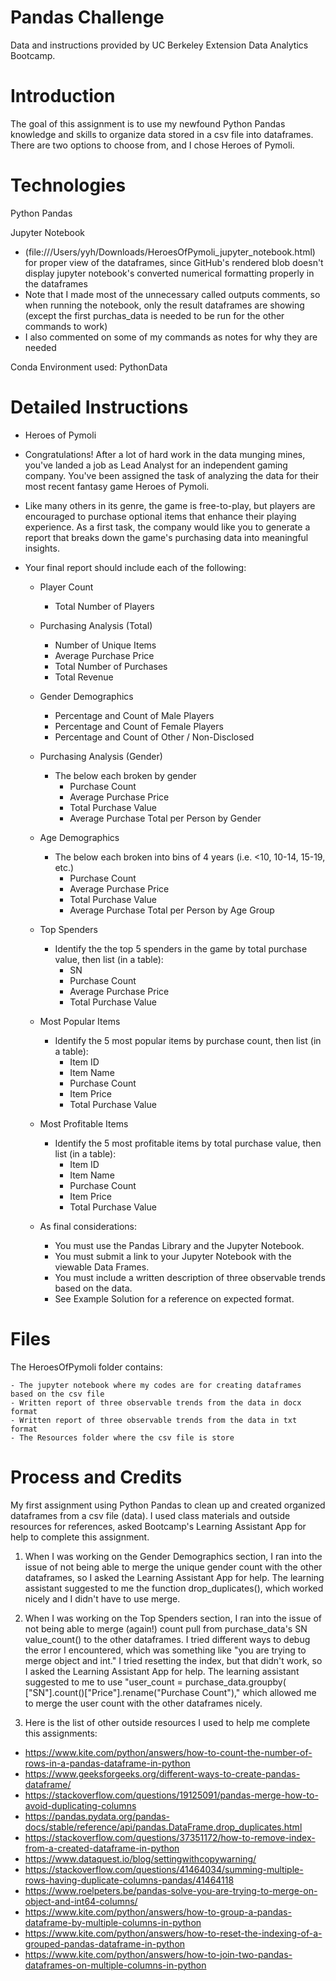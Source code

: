 # Pandas Challenge

Data and instructions provided by UC Berkeley Extension Data Analytics Bootcamp.

# Introduction 

The goal of this assignment is to use my newfound Python Pandas knowledge and skills to organize data stored in a csv file into dataframes. There are two
options to choose from, and I chose Heroes of Pymoli.

# Technologies

Python Pandas

Jupyter Notebook
  - (file:///Users/yyh/Downloads/HeroesOfPymoli_jupyter_notebook.html) for proper view of the dataframes, since GitHub's rendered blob doesn't display jupyter notebook's converted numerical formatting properly in the dataframes
  - Note that I made most of the unnecessary called outputs comments, so when running the notebook, only the result dataframes are showing (except the first purchas_data is needed to be run for the other commands to work)
  - I also commented on some of my commands as notes for why they are needed
  
Conda Environment used: PythonData

# Detailed Instructions

  - Heroes of Pymoli

  - Congratulations! After a lot of hard work in the data munging mines, you've landed a job as Lead Analyst for an independent gaming company. You've been assigned the task of analyzing the data for their most recent fantasy game Heroes of Pymoli.
  
  - Like many others in its genre, the game is free-to-play, but players are encouraged to purchase optional items that enhance their playing experience. As a first task, the company would like you to generate a report that breaks down the game's purchasing data into meaningful insights.

- Your final report should include each of the following:

  - Player Count
    - Total Number of Players

  - Purchasing Analysis (Total)
    - Number of Unique Items
    - Average Purchase Price
    - Total Number of Purchases
    - Total Revenue

  - Gender Demographics
    - Percentage and Count of Male Players
    - Percentage and Count of Female Players
    - Percentage and Count of Other / Non-Disclosed

  - Purchasing Analysis (Gender)
    - The below each broken by gender
      - Purchase Count
      - Average Purchase Price
      - Total Purchase Value
      - Average Purchase Total per Person by Gender

  - Age Demographics
    - The below each broken into bins of 4 years (i.e. <10, 10-14, 15-19, etc.)
      - Purchase Count
      - Average Purchase Price
      - Total Purchase Value
      - Average Purchase Total per Person by Age Group

  - Top Spenders
    - Identify the the top 5 spenders in the game by total purchase value, then list (in a table):
      - SN
      - Purchase Count
      - Average Purchase Price
      - Total Purchase Value

  - Most Popular Items
    - Identify the 5 most popular items by purchase count, then list (in a table):
      - Item ID
      - Item Name
      - Purchase Count
      - Item Price
      - Total Purchase Value

  - Most Profitable Items
    - Identify the 5 most profitable items by total purchase value, then list (in a table):
      - Item ID
      - Item Name
      - Purchase Count
      - Item Price
      - Total Purchase Value

  - As final considerations:
    - You must use the Pandas Library and the Jupyter Notebook.
    - You must submit a link to your Jupyter Notebook with the viewable Data Frames.
    - You must include a written description of three observable trends based on the data.
    - See Example Solution for a reference on expected format.

# Files
  
  The HeroesOfPymoli folder contains:
  
    - The jupyter notebook where my codes are for creating dataframes based on the csv file
    - Written report of three observable trends from the data in docx format
    - Written report of three observable trends from the data in txt format
    - The Resources folder where the csv file is store

# Process and Credits

My first assignment using Python Pandas to clean up and created organized dataframes from a csv file (data). I used class materials and outside resources for references, asked Bootcamp's Learning Assistant App for help to complete this assignment.

1. When I was working on the Gender Demographics section, I ran into the issue of not being able to merge the unique gender count with the other dataframes, so I asked the Learning Assistant App for help. The learning assistant suggested to me the function drop_duplicates(), which worked nicely and I didn't have to use merge.

2. When I was working on the Top Spenders section, I ran into the issue of not being able to merge (again!) count pull from purchase_data's SN value_count() to the other dataframes. I tried different ways to debug the error I encountered, which was something like "you are trying to merge object and int." I tried resetting the index, but that didn't work, so I asked the Learning Assistant App for help. The learning assistant suggested to me to use "user_count = purchase_data.groupby( ["SN"].count()["Price"].rename("Purchase Count")," which allowed me to merge the user count with the other dataframes nicely.

3. Here is the list of other outside resources I used to help me complete this assignments:
  - https://www.kite.com/python/answers/how-to-count-the-number-of-rows-in-a-pandas-dataframe-in-python
  - https://www.geeksforgeeks.org/different-ways-to-create-pandas-dataframe/
  - https://stackoverflow.com/questions/19125091/pandas-merge-how-to-avoid-duplicating-columns
  - https://pandas.pydata.org/pandas-docs/stable/reference/api/pandas.DataFrame.drop_duplicates.html
  - https://stackoverflow.com/questions/37351172/how-to-remove-index-from-a-created-dataframe-in-python
  - https://www.dataquest.io/blog/settingwithcopywarning/
  - https://stackoverflow.com/questions/41464034/summing-multiple-rows-having-duplicate-columns-pandas/41464118
  - https://www.roelpeters.be/pandas-solve-you-are-trying-to-merge-on-object-and-int64-columns/
  - https://www.kite.com/python/answers/how-to-group-a-pandas-dataframe-by-multiple-columns-in-python
  - https://www.kite.com/python/answers/how-to-reset-the-indexing-of-a-grouped-pandas-dataframe-in-python
  - https://www.kite.com/python/answers/how-to-join-two-pandas-dataframes-on-multiple-columns-in-python
